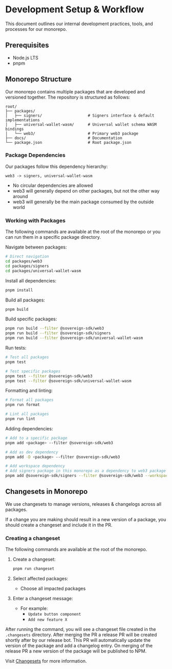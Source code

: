 # Development Setup & Workflow

This document outlines our internal development practices, tools, and processes for our monorepo.

## Prerequisites

- Node.js LTS
- pnpm

## Monorepo Structure

Our monorepo contains multiple packages that are developed and versioned together. The repository is structured as follows:

```
root/
├── packages/
│   ├── signers/                    # Signers interface & default implementations
│   ├── universal-wallet-wasm/      # Universal wallet schema WASM bindings
│   └── web3/                       # Primary web3 package
├── docs/                           # Documentation
└── package.json                    # Root package.json
```

### Package Dependencies

Our packages follow this dependency hierarchy:

```
web3 -> signers, universal-wallet-wasm
```

- No circular dependencies are allowed
- web3 will generally depend on other packages, but not the other way around
- web3 will generally be the main package consumed by the outside world

### Working with Packages

The following commands are available at the root of the monorepo or you can run them in a specific package directory.

Navigate between packages:

```bash
# Direct navigation
cd packages/web3
cd packages/signers
cd packages/universal-wallet-wasm
```

Install all dependencies:

```bash
pnpm install
```

Build all packages:

```bash
pnpm build
```

Build specific packages:

```bash
pnpm run build --filter @sovereign-sdk/web3
pnpm run build --filter @sovereign-sdk/signers
pnpm run build --filter @sovereign-sdk/universal-wallet-wasm
```

Run tests:

```bash
# Test all packages
pnpm test

# Test specific packages
pnpm test --filter @sovereign-sdk/web3
pnpm test --filter @sovereign-sdk/universal-wallet-wasm
```

Formatting and linting:

```bash
# Format all packages
pnpm run format

# Lint all packages
pnpm run lint
```

Adding dependencies:

```bash
# Add to a specific package
pnpm add <package> --filter @sovereign-sdk/web3

# Add as dev dependency
pnpm add -D <package> --filter @sovereign-sdk/web3

# Add workspace dependency
# Add signers package in this monorepo as a dependency to web3 package
pnpm add @sovereign-sdk/signers --filter @sovereign-sdk/web3 --workspace
```

## Changesets in Monorepo

We use changesets to manage versions, releases & changelogs across all packages.

If a change you are making should result in a new version of a package, you should create a changeset and include it in the PR.

### Creating a changeset

The following commands are available at the root of the monorepo.

1. Create a changeset:

   ```bash
   pnpm run changeset
   ```

2. Select affected packages:
   - Choose all impacted packages

3. Enter a changeset message:
   - For example:
     - `Update button component`
     - `Add new feature X`

After running the command, you will see a changeset file created in the `.changesets` directory. After merging the PR a release PR will be created shortly after by our release bot. This PR will automatically update the version of the package and add a changelog entry. On merging of the release PR a new version of the package will be published to NPM.

Visit [Changesets](https://github.com/changesets/changesets) for more information.